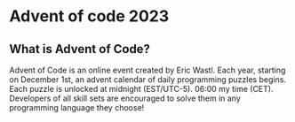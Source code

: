 # Advent of code 2023

## What is Advent of Code?

Advent of Code is an online event created by Eric Wastl. Each year, starting on December 1st, an advent calendar of daily programming puzzles begins. Each puzzle is unlocked at midnight (EST/UTC-5). 06:00 my time (CET). Developers of all skill sets are encouraged to solve them in any programming language they choose!


